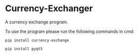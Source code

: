 # Currency-Exchanger
A currency exchange program.

To use the program please run the following commands in cmd:

```pip install currency-exchange```

```pip install pyqt5```
